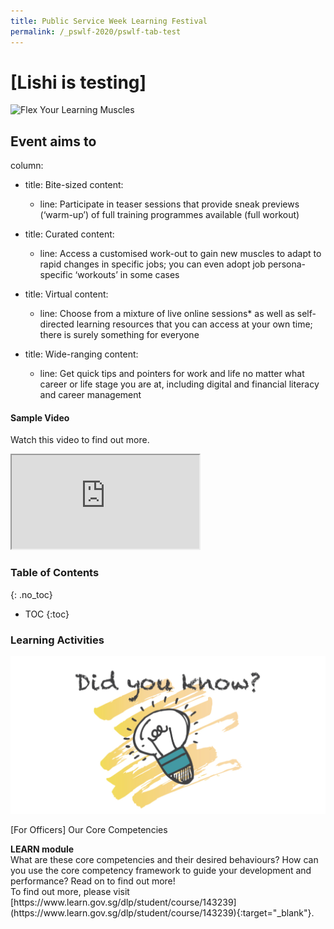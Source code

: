 ```yaml
---
title: Public Service Week Learning Festival
permalink: /_pswlf-2020/pswlf-tab-test
---
```

# [Lishi is testing]
![Flex Your Learning Muscles](/images/pswlflearningmuscles.png "Virtual Gym")

## Event aims to

column:
  - title: Bite-sized
    content:
    - line: Participate in teaser sessions that provide sneak previews (‘warm-up’) of full training programmes available (full workout)
    
  - title: Curated
    content:
    - line: Access a customised work-out to gain new muscles to adapt to rapid changes in specific jobs; you can even adopt job persona-specific ‘workouts’ in some cases

  - title: Virtual
    content:
    - line: Choose from a mixture of live online sessions* as well as self-directed learning resources that you can access at your own time; there is surely something for everyone

  - title: Wide-ranging
    content:
    - line: Get quick tips and pointers for work and life no matter what career or life stage you are at, including digital and financial literacy and career management


#### Sample Video

Watch this video to find out more.

<div class="resp-container">
	<iframe class="resp-iframe" src="https://vimeo.com/manage/441217698/general" gesture="media" allow="encrypted-media" allowfullscreen></iframe>
</div>

### **Table of Contents**
{: .no_toc}
- TOC
{:toc}
### **Learning Activities**
<div class="row">
    <div class="col is-4">
        <img src="/images/innovationtest1.png" alt="Innovation Sample">
    </div>
    <div class="col is-8">
        <p class="title is-4">[For Officers] Our Core Competencies</p>
        <strong>LEARN module</strong>
        <br> What are these core competencies and their desired behaviours? How can you use the core competency framework to guide your development and performance? Read on to find out more!
	<br> To find out more, please visit [https://www.learn.gov.sg/dlp/student/course/143239](https://www.learn.gov.sg/dlp/student/course/143239){:target="_blank"}.
    </div>
</div>

